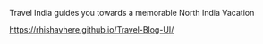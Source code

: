 Travel India guides you towards a memorable North India Vacation

https://rhishavhere.github.io/Travel-Blog-UI/
